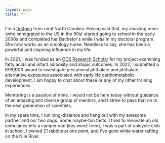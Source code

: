 ```yaml
---
layout: page
title: ""
---
```


I'm a [firstgen](https://www.google.com/search?q=first+generation+college+student&rlz=1C1VDKB_enUS987US988&oq=first+generation+&aqs=chrome.1.69i57j0i512j0i433i512j46i175i199i512j0i433i512l2j0i512j0i433i512j0i512j0i433i512.3044j0j7&sourceid=chrome&ie=UTF-8) from rural North Carolina. Having said that, my amazing mom (who immigrated to the US in the 90s) started going to school in the early 2000s and completed her Bachelor's while I was in my doctoral program. She now works as an oncology nurse. Needless to say, she has been a powerful and inspiring influence in my life.

In 2021, I was funded as an [ODS Research Scholar](https://ods.od.nih.gov/Research/Scholars.aspx) for my project examining fatty acids and infant adiposity and atopic outcomes. In 2022, I submitted a K99/R00 award to investigate gestational phthalate and phthalate alternative exposures associated with early life cardiometabolic development. I am happy to chat about these or any of my other training experiences.

Mentoring is a passion of mine. I would not be here today without guidance of an amazing and diverse group of mentors, and I strive to pass that on to the next generation of scientists.

In my spare time, I run long-distance and hang out with my awesome partner and our two dogs. Some maybe-fun facts: I tried to renovate an old ambulance into a camper van (key word: tried), I was a part of unicycle club in school, I owned 21 rabbits at one point, and I've gone white water rafting on the Nile River.

